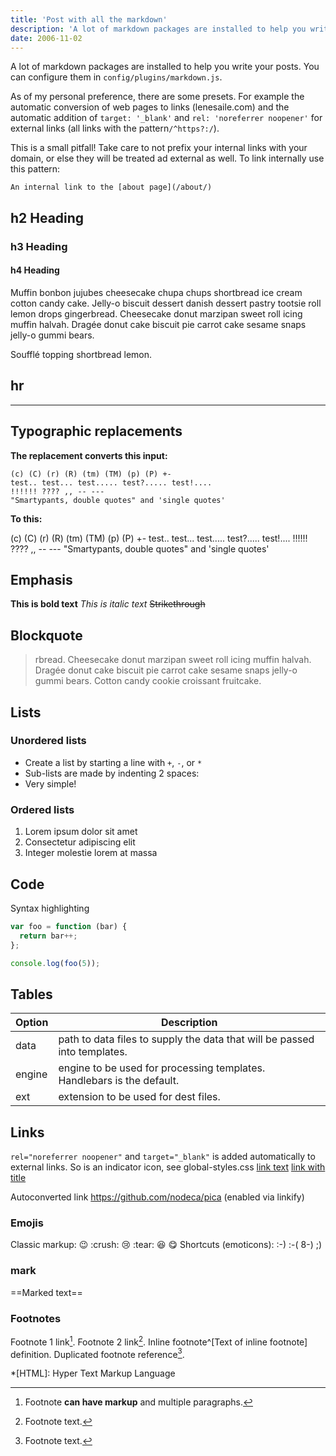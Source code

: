 ```yaml
---
title: 'Post with all the markdown'
description: 'A lot of markdown packages are installed to help you write your posts. All presets are personal preference.'
date: 2006-11-02
---
```


A lot of markdown packages are installed to help you write your posts. You can configure them in `config/plugins/markdown.js`.

As of my personal preference, there are some presets. For example the automatic conversion of web pages to links (lenesaile.com) and the automatic addition of `target: '_blank'` and `rel: 'noreferrer noopener'` for external links (all links with the pattern`/^https?:/`).

This is a small pitfall! Take care to not prefix your internal links with your domain, or else they will be treated ad external as well. To link internally use this pattern:

```
An internal link to the [about page](/about/)
```

## h2 Heading

### h3 Heading

#### h4 Heading

Muffin bonbon jujubes cheesecake chupa chups shortbread ice cream cotton candy cake. Jelly-o biscuit dessert danish dessert pastry tootsie roll lemon drops gingerbread. Cheesecake donut marzipan sweet roll icing muffin halvah. Dragée donut cake biscuit pie carrot cake sesame snaps jelly-o gummi bears.

Soufflé topping shortbread lemon.

## hr

---

## Typographic replacements

**The replacement converts this input:**

```
(c) (C) (r) (R) (tm) (TM) (p) (P) +-
test.. test... test..... test?..... test!....
!!!!!! ???? ,, -- ---
"Smartypants, double quotes" and 'single quotes'
```

**To this:**

(c) (C) (r) (R) (tm) (TM) (p) (P) +-
test.. test... test..... test?..... test!....
!!!!!! ???? ,, -- ---
"Smartypants, double quotes" and 'single quotes'

## Emphasis

**This is bold text**
_This is italic text_
~~Strikethrough~~

## Blockquote

> rbread. Cheesecake donut marzipan sweet roll icing muffin halvah. Dragée donut cake biscuit pie carrot cake sesame snaps jelly-o gummi bears. Cotton candy cookie croissant fruitcake.

## Lists

### Unordered lists

- Create a list by starting a line with `+`, `-`, or `*`
- Sub-lists are made by indenting 2 spaces:
- Very simple!

### Ordered lists

1. Lorem ipsum dolor sit amet
2. Consectetur adipiscing elit
3. Integer molestie lorem at massa

## Code

Syntax highlighting

```js
var foo = function (bar) {
  return bar++;
};

console.log(foo(5));
```

## Tables

| Option | Description                                                               |
| ------ | ------------------------------------------------------------------------- |
| data   | path to data files to supply the data that will be passed into templates. |
| engine | engine to be used for processing templates. Handlebars is the default.    |
| ext    | extension to be used for dest files.                                      |

## Links

`rel="noreferrer noopener"` and `target="_blank"` is added automatically to external links. So is an indicator icon, see global-styles.css
[link text](http://dev.nodeca.com)
[link with title](http://nodeca.github.io/pica/demo/ 'title text!')

Autoconverted link https://github.com/nodeca/pica (enabled via linkify)

### Emojis

Classic markup: :wink: :crush: :cry: :tear: :laughing: :yum:
Shortcuts (emoticons): :-) :-( 8-) ;)

### mark

==Marked text==

### Footnotes

Footnote 1 link[^first].
Footnote 2 link[^second].
Inline footnote^[Text of inline footnote] definition.
Duplicated footnote reference[^second].

[^first]:
    Footnote **can have markup**
    and multiple paragraphs.

[^second]: Footnote text.

\*[HTML]: Hyper Text Markup Language
